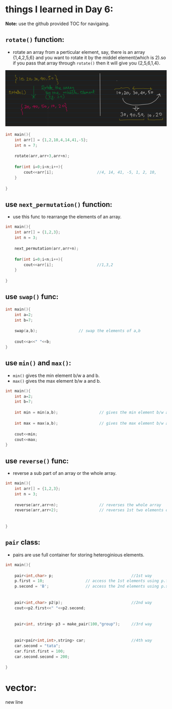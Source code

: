 
# things I learned in Day 6:
**Note:** use the github provided TOC for navigaing.


## `rotate()` function:
- rotate an array from a perticular element, say, there is an array {1,4,2,5,6} and you want to rotate it by the middel element(which is 2).so if you pass that array through `rotate()` then it will give you {2,5,6,1,4}.

<p align="center">
    <img src="../imgs/rotate.png">
</p>

```cpp
int main(){
    int arr[] = {1,2,10,4,14,41,-5};
    int n = 7;
    
    rotate(arr,arr+3,arr+n);            

    for(int i=0;i<n;i++){
        cout<<arr[i];                   //4, 14, 41, -5, 1, 2, 10, 
    }

}
```

## use `next_permutation()` function:
- use this func to rearrange the elements of an array.
```cpp
int main(){
    int arr[] = {1,2,3};
    int n = 3;
    
    next_permutation(arr,arr+n);            

    for(int i=0;i<n;i++){
        cout<<arr[i];                   //1,3,2 
    }

}

```

## use `swap()` func:
```cpp
int main(){
    int a=2;
    int b=7;

    swap(a,b);                  // swap the elements of a,b

    cout<<a<<" "<<b;
}
```

## use `min()` and `max()`:
- `min()` gives the min element b/w a and b.
- `max()` gives the max element b/w a and b.
```cpp
int main(){
    int a=2;
    int b=7;

    int min = min(a,b);                  // gives the min element b/w a and b

    int max = max(a,b);                  // gives the max element b/w a and b
    
    cout<<min;
    cout<<max;
}
```

## use `reverse()` func:
- reverse a sub part of an array or the whole array.
```cpp
int main(){
    int arr[] = {1,2,3};
    int n = 3;
    
    reverse(arr,arr+n);                  // reverses the whole array
    reverse(arr,arr+2);                  // reverses 1st two elements of the arr
    

}
```

## `pair` class:
- pairs are use full container for storing heteroginious elements.
```cpp
int main(){
                                        
    pair<int,char> p;                                  //1st way
    p.first = 10;                  // access the 1st elements using p.firse
    p.second = 'B';                // access the 2nd elements using p.second

    
    pair<int,char> p2(p);                              //2nd way
    cout<<p2.first<<" "<<p2.second;

    
    pair<int, string> p3 = make_pair(100,"group");     //3rd way

    
    pair<pair<int,int>,string> car;                    //4th way
    car.second = "tata";
    car.first.first = 100;
    car.second.second = 200;

}

```
# vector:
new line 
 

